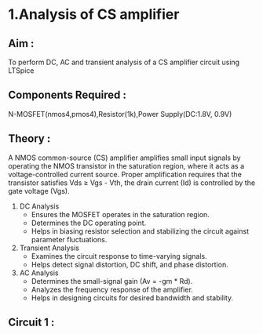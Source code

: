 # 1.Analysis of CS amplifier
## Aim : 
To perform DC, AC and transient analysis of a CS amplifier circuit using LTSpice 
## Components Required :
N-MOSFET(nmos4,pmos4),Resistor(1k),Power Supply(DC:1.8V, 0.9V)
## Theory :
A NMOS common-source (CS) amplifier amplifies small input signals by operating the NMOS transistor in the saturation region, where it acts as a voltage-controlled current source. Proper amplification requires that the transistor satisfies Vds ≥ Vgs - Vth, the drain current (Id) is controlled by the gate voltage (Vgs).
1. DC Analysis  
   - Ensures the MOSFET operates in the saturation region.  
   - Determines the DC operating point.  
   - Helps in biasing resistor selection and stabilizing the circuit against parameter fluctuations.  
2. Transient Analysis  
   - Examines the circuit response to time-varying signals.  
   - Helps detect signal distortion, DC shift, and phase distortion.  
3. AC Analysis  
   - Determines the small-signal gain (Av = -gm * Rd).  
   - Analyzes the frequency response of the amplifier.  
   - Helps in designing circuits for desired bandwidth and stability.  
## Circuit 1 :

